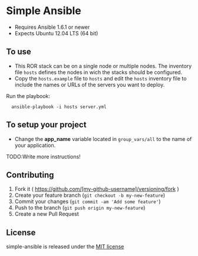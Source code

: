 # Simple Ansible

- Requires Ansible 1.6.1 or newer
- Expects Ubuntu 12.04 LTS (64 bit)

## To use

- This ROR stack can be on a single node or multiple nodes.
The inventory file `hosts` defines the nodes in wich the stacks
should be configured.
- Copy the `hosts.example` file to `hosts` and edit the `hosts`
inventory file to include the names or URLs of the servers
you want to deploy.

Run the playbook:

      ansible-playbook -i hosts server.yml

## To setup your project

- Change the **app_name** variable located in `group_vars/all` to the name
of your application.

TODO:Write more instructions!

## Contributing

1. Fork it ( https://github.com/[my-github-username]/versioning/fork )
2. Create your feature branch (`git checkout -b my-new-feature`)
3. Commit your changes (`git commit -am 'Add some feature'`)
4. Push to the branch (`git push origin my-new-feature`)
5. Create a new Pull Request

## License

simple-ansible is released under the [MIT license](https://github.com/infoslack/simple-ansible/blob/master/LICENSE)
